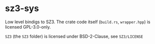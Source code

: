 # sz3-sys
Low level bindigs to SZ3.
The crate code itself (`build.rs`, `wrapper.hpp`) is licensed GPL-3.0-only.

`SZ3` (the `SZ3` folder) is licensed under BSD-2-Clause, see `SZ3/LICENSE`
